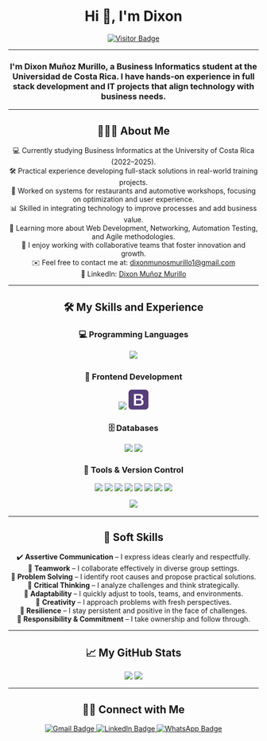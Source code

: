 <h1 align="center">Hi 👋, I'm Dixon</h1>

<p align="center">
  <a href="https://github.com/Dixon1805">
    <img alt="Visitor Badge" src="https://visitor-badge.laobi.icu/badge?page_id=Dixon1805.Dixon1805">
  </a>
</p>

---

<h3 align="center">I'm Dixon Muñoz Murillo, a Business Informatics student at the Universidad de Costa Rica. I have hands-on experience in full stack development and IT projects that align technology with business needs.</h3>

---

<h2 align="center">👨🏻‍💻 About Me</h2>

<p align="center">
💻 Currently studying Business Informatics at the University of Costa Rica (2022–2025).<br>
🛠️ Practical experience developing full-stack solutions in real-world training projects.<br>
💼 Worked on systems for restaurants and automotive workshops, focusing on optimization and user experience.<br>
📊 Skilled in integrating technology to improve processes and add business value.<br>
🌱 Learning more about Web Development, Networking, Automation Testing, and Agile methodologies.<br>
🤝 I enjoy working with collaborative teams that foster innovation and growth.<br>
✉️ Feel free to contact me at: <a href="mailto:dixonmunosmurillo1@gmail.com">dixonmunosmurillo1@gmail.com</a><br>
🔗 LinkedIn: <a href="https://www.linkedin.com/in/dixon-mu%C3%B1oz-murillo-597ab5362/">Dixon Muñoz Murillo</a>
</p>

---

<h2 align="center">🛠️ My Skills and Experience</h2>

<h3 align="center">💻 Programming Languages</h3>
<p align="center">
  <img src="https://skillicons.dev/icons?i=html,java,py,nodejs&perline=14" />
</p>

<h3 align="center">🎨 Frontend Development</h3>
<p align="center">
  <img src="https://skillicons.dev/icons?i=react,ts,laravel,angular,vue,css,html,materialui&perline=14"/>
  <img height="40" width="40" src="https://raw.githubusercontent.com/github/explore/80688e429a7d4ef2fca1e82350fe8e3517d3494d/topics/bootstrap/bootstrap.png">
</p>

<h3 align="center">🗄️ Databases</h3>
<p align="center">
  <img src="https://img.shields.io/badge/Azure_SQL_DB-0078D4?style=for-the-badge&logo=microsoftazure&logoColor=white"/>
  <img src="https://skillicons.dev/icons?i=mysql" />
</p>

<h3 align="center">🧰 Tools & Version Control</h3>
<p align="center">
  <img src="https://img.shields.io/badge/SonarQube-4E9BCD?style=for-the-badge&logo=sonarqube&logoColor=white"/>
  <img src="https://img.shields.io/badge/Selenium-43B02A?style=for-the-badge&logo=selenium&logoColor=white"/>
  <img src="https://img.shields.io/badge/Eclipse-FE7A16.svg?style=for-the-badge&logo=Eclipse&logoColor=white"/>
  <img src="https://img.shields.io/badge/jira-%230A0FFF.svg?style=for-the-badge&logo=jira&logoColor=white"/>
  <img src="https://img.shields.io/badge/-Jest-000?&logo=Jest"/>
  <img src="https://img.shields.io/badge/-Cypress-000?&logo=Cypress"/>
  <img src="https://img.shields.io/badge/-Postman-000?&logo=Postman"/>
  <img src="https://img.shields.io/badge/Cisco_Packet_Tracer-1BA0D7?style=for-the-badge&logo=cisco&logoColor=white"/>
</p>

<p align="center">
  <img src="https://skillicons.dev/icons?i=git,figma,github,postman,vscode&perline=14" />
</p>

---

<h2 align="center">🧠 Soft Skills</h2>

<p align="center">
✔️ <strong>Assertive Communication</strong> – I express ideas clearly and respectfully.<br>
🤝 <strong>Teamwork</strong> – I collaborate effectively in diverse group settings.<br>
🧩 <strong>Problem Solving</strong> – I identify root causes and propose practical solutions.<br>
🧠 <strong>Critical Thinking</strong> – I analyze challenges and think strategically.<br>
🔄 <strong>Adaptability</strong> – I quickly adjust to tools, teams, and environments.<br>
🎨 <strong>Creativity</strong> – I approach problems with fresh perspectives.<br>
💪 <strong>Resilience</strong> – I stay persistent and positive in the face of challenges.<br>
📌 <strong>Responsibility & Commitment</strong> – I take ownership and follow through.
</p>

---

<h2 align="center">📈 My GitHub Stats</h2>

<p align="center">
  <img src="https://github-readme-stats.vercel.app/api?username=Dixon1805&show_icons=true&theme=react&hide_border=true&bg_color=1F222E&title_color=F85D7F&icon_color=F8D866" height="180px"/>
  <img src="https://github-readme-stats.vercel.app/api/top-langs/?username=Dixon1805&layout=compact&theme=react&hide_border=true&bg_color=1F222E&title_color=F85D7F&icon_color=F8D866" height="180px"/>
</p>

---

<h2 align="center">🤝🏻 Connect with Me</h2>

<p align="center">
  <a href="mailto:dixonmunosmurillo1@gmail.com" target="_blank">
    <img src="https://img.shields.io/badge/Gmail-D14836?style=for-the-badge&logo=gmail&logoColor=white" alt="Gmail Badge"/>
  </a>
  <a href="https://www.linkedin.com/in/dixon-mu%C3%B1oz-murillo-597ab5362/" target="_blank">
    <img src="https://img.shields.io/badge/LinkedIn-0A66C2?style=for-the-badge&logo=linkedin&logoColor=white" alt="LinkedIn Badge"/>
  </a>
  <a href="https://wa.me/50683267976" target="_blank">
    <img src="https://img.shields.io/badge/WhatsApp-25D366?style=for-the-badge&logo=whatsapp&logoColor=white" alt="WhatsApp Badge"/>
  </a>
</p>
